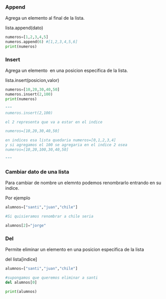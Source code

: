 ### Append

Agrega un elemento al final de la lista.

lista.append(dato)

```python
numeros=[1,2,3,4,5]
numeros.append(6) #[1,2,3,4,5,6]
print(numeros)
```

### Insert

Agrega un elemento  en una posicion especifica de la lista.

lista.insert(posicion,valor)

```python
numeros=[10,20,30,40,50]
numeros.insert(2,100)
print(numeros)

"""
numeros.insert(2,100)

el 2 representa que va a estar en el indice 

numeros=[10,20,30,40,50]

en indices esa lista quedaria numeros=[0,1,2,3,4]
y si agregamos el 100 se agregaria en el indice 2 osea
numeros=[10,20,100,30,40,50]

"""

```

### Cambiar dato de una lista

Para cambiar de nombre un elemnto podemos renombrarlo entrando en su indice.

Por ejemplo

```python
alumnos=["santi","juan","chile"]

#Si quisieramos renombrar a chile seria

alumnos[2]="jorge"
```

### Del
  
Permite eliminar un elemento en una posicion especifica de la lista

del lista[indice]

```python
alumnos=["santi","juan","chile"]

#supongamos que queremos eliminar a santi
del alumnos[0]

print(alumnos)
```

